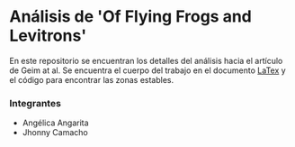 # Análisis de 'Of Flying Frogs and Levitrons'

En este repositorio se encuentran los detalles del análisis hacia el artículo de Geim at al. Se encuentra el cuerpo del trabajo en el documento [LaTex](https://es.overleaf.com/read/qmyvnbdmzzmf#68e842) y el código para encontrar las zonas estables.

### Integrantes
- Angélica Angarita
- Jhonny Camacho


